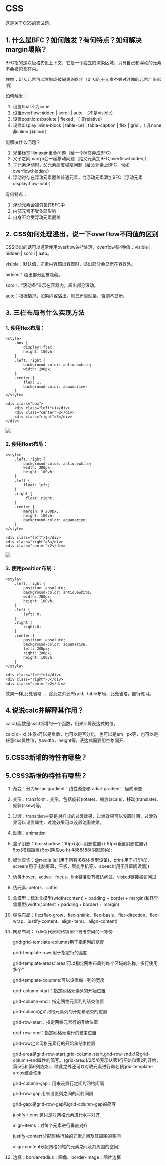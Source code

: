 # CSS

这是关于CSS的面试题。

## 1. 什么是BFC？如何触发？有何特点？如何解决margin塌陷？

BFC指的是块级格式化上下文，它是一个独立的渲染区域，只有自己和浮动的元素不会被包含在内。

理解：BFC元素可以理解成被隔离的区间（BFC的子元素不会对外面的元素产生影响）

如何触发：
1. 设置float不为none
2. 设置overflow:hidden | scroll | auto; （不是visible）
3. 设置position:absolute | fiexed ;（ 非relative）
4. 设置display:inline-block | table-cell | table-caption | flex | grid ;（ 非none 非inline 非block）

能解决什么问题？
1. 兄弟标签间margin重叠问题（给一个标签弄成BFC）
2. 父子之间margin会一起移动问题（给父元素加BFC,overflow:hidden;）
3. 子元素浮动时，父元素高度塌陷问题（给父元素上BFC，例如overflow:hidden;）
4. 浮动时存在浮动元素覆盖普通元素，给浮动元素添加BFC（浮动元素display:flow-root;）

有何特点：
1. 浮动元素会被包含在BFC中
2. 内部元素不受外部影响
3. 自身不会受浮动元素覆盖

## 2. CSS如何处理溢出，说一下overflow不同值的区别

CSS溢出的话可以通常使用overflow进行处理，overflow有4种值：visible | hidden | scroll | auto。

visible：默认值，元素内容超出容器时，溢出部分会显示在容器外。

hideen：超出部分会被隐藏。

scroll：“滚动条”显示在容器内，超出部分滚动。

auto：根据情况，如果内容溢出，则显示滚动条，否则不显示。

## 3. 三栏布局有什么实现方法

### 1. 使用flex布局：

```
<style>
    .box {
        display: flex;
        height: 100vh;
    }
    .left,.right {
        background-color: antiquewhite;
        width: 200px;
    }
    .center {
        flex: 1;
        background-color: aquamarine;
    }
</style>

<div class="box">
    <div class="left">1</div>
    <div class="center">2</div>
    <div class="right">3</div>
</div>
```
![](./image/flexlayout3.png)
### 2. 使用float布局：
```
<style>
    .left,.right {
        background-color: antiquewhite;
        width: 200px;
        height: 100vh;
    }
    .left {
        float: left;
    }
    .right {
         float: right;
    }
    .center {
        margin: 0 200px;
        height: 100vh;
        background-color: aquamarine;
    }
</style>

<div class="left">1</div>
<div class="right">3</div>
<div class="center">2</div>
```
![](./image/floatLayout3.png)

### 3. 使用position布局：
```
<style>
    .left,.right {
        position: absolute;
        background-color: antiquewhite;
        width: 200px;
        height: 100vh;
    }
    .left {
        left: 0;
    }
    .right {
        right:0;
    }
    .center {
        position: absolute;
        background-color: aquamarine;
        left: 200px;
        right: 200px;
        height: 100vh;
    }
</style>

<div class="left">1</div>
<div class="right">3</div>
<div class="center">2</div>
```
效果一样,此处省略.....
除此之外还有grid、table布局，此处省略，自行练习。

## 4.说说calc并解释其作用？

calc()函数是css3新增的一个函数，用来计算表达式的值。

calc(x - x),注意x可以是负数，也可以是百分比，也可以是em，px等，也可以是任意css属性值，如width，height等。表达式需要用空格隔开。

## 5.CSS3新增的特性有哪些？

## 5.CSS3新增的特性有哪些？

1. 渐变：分为linear-gradient：线性渐变和radial-gradient：径向渐变
2. 变形：transform：变形，包括旋转(rotate)、缩放(scale)、移动(translate)、倾斜(skew)等。
3. 过渡：transition主要是对样式的过渡效果，过渡效果可以设置时间，过渡效果可以设置属性，过渡效果可以设置动画效果。
4. 动画：animation
5. 盒子阴影：box-shadow：10px(水平阴影位置x) 10px(垂直阴影位置y) 5px(模糊距离) 5px(阴影大小) #888888(阴影颜色);
6. 媒体查询：@media (all(用于所有多媒体类型设备)、print(用于打印机)、screen(用于电脑屏幕，平板，智能手机等)、speech(用于屏幕阅读器))
7. 伪类:hover、active、focus、link链接没有被访问过、visited链接被访问过
8. 伪元素::before、::after
9. 盒模型：标准盒模型(width(content) + padding + border + margin)和怪异盒模型(width(content + padding + border) + margin)
10. 弹性布局：flex(flex-grow、flex-shrink、flex-basis、flex-direction、flex-wrap、justify-content、align-items、align-content)
11. 网格布局：
    fr单位代表网格容器中可用空间的一等份

    grid(grid-template-columns用于指定列的宽度

    grid-template-rows用于指定行的高度

    grid-template-areas:'area'可以指定网格布局的每个区域的名称，多行使用多个''

    grid-template-columns:可以设置每一列的宽度

    grid-column-start：指定网格元素列的开始位置

    grid-column-end：指定网格元素列的结束位置

    grid-column定义网格元素列的开始和结束的位置

    grid-row-start：指定网络元素行的开始位置

    grid-row-end：指定网格元素行的结束位置

    grid-row定义网格元素行的开始和结束位置

    grid-area是grid-row-start,grid-column-start,grid-row-end以及grid-column-end属性的简写。(grid-area:1/2/5/6表示从第1行开始和第2列开始，第5行和第6列结束)，除此之外还可以对改元素进行命名预grid-template-areas结合使用
    
    grid-column-gap：用来设置行之间的网格间隔
    
    grid-row-gap:用来设置列之间的网格间隔
    
    grid-gap:是grid-row-gap和grid-column-gap的简写
    
    justify-items:这只是对网格元素进行水平对齐
    
    align-items：对每个元素进行垂直对齐
    
    justify-content分配网格行轴的元素之间及其周围的空间
    
    align-content分配网格列轴的元素之间及其周围的空间)
12. 边框：border-radius：圆角、border-image：图片边框


